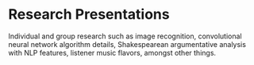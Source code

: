 # Research Presentations
Individual and group research such as image recognition, convolutional neural network algorithm details, Shakespearean argumentative analysis with NLP features, listener music flavors, amongst other things.
